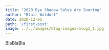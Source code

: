 ```yaml
---
title: "2020 Eye Shadow Sales Are Soaring"
author: "Blair Waldorf"
date: 2020-12-01
path: '/first-post'
image: ../../images/blog-images/blog1_1.jpg
---
```


BlaBlaBla